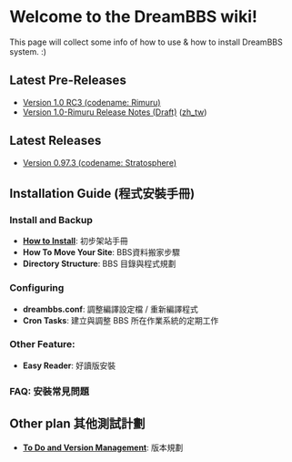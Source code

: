 # Welcome to the DreamBBS wiki!

This page will collect some info of how to use & how to install DreamBBS system. :)

## Latest Pre-Releases
  + [Version 1.0 RC3 (codename: Rimuru) ](https://github.com/ccns/dreambbs/releases/tag/v1.0-rc3)
  + [Version 1.0-Rimuru Release Notes (Draft)](v1.0-rimuru) ([zh_tw](https://github.com/ccns/dreambbs/wiki/v1.0-rimuru-zh_tw))

## Latest Releases
  + [Version 0.97.3 (codename: Stratosphere)](https://github.com/ccns/dreambbs/releases/tag/v0.97.3)

## Installation Guide (程式安裝手冊)

### Install and Backup
  + [**How to Install**](https://github.com/ccns/dreamlandbbs/wiki/INSTALL): 初步架站手冊
  + **How To Move Your Site**: BBS資料搬家步驟
  + **Directory Structure**: BBS 目錄與程式規劃

### Configuring
  + **dreambbs.conf**: 調整編譯設定檔 / 重新編譯程式
  + **Cron Tasks**: 建立與調整 BBS 所在作業系統的定期工作

### Other Feature:
  + **Easy Reader**: 好讀版安裝

### **FAQ**: 安裝常見問題

## Other plan 其他測試計劃

  + **[To Do and Version Management](VERSION)**: 版本規劃

